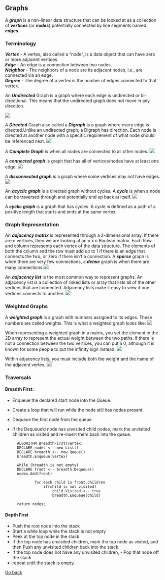 ## Graphs

A _**graph**_ is a non-linear data structure that can be looked at as a collection of _**vertices**_ (or _**nodes**_) potentially connected by line segments named _**edges**_.

### Terminology

_**Vertex**_ - A vertex, also called a “node”, is a data object that can have zero or more adjacent vertices.  
_**Edge**_ - An edge is a connection between two nodes.  
_**Neighbor**_ - The neighbors of a node are its adjacent nodes, i.e., are connected via an edge.  
_**Degree**_ - The degree of a vertex is the number of edges connected to that vertex.

An _**Undirected**_ Graph is a graph where each edge is undirected or bi-directional. This means that the undirected graph does not move in any direction.

<img src="./assets/undirected_graph.png" style="max-width: 70%"/>

A _**Directed**_ Graph also called a _**Digraph**_ is a graph where every edge is directed.Unlike an undirected graph, a Digraph has direction. Each node is directed at another node with a specific requirement of what node should be referenced next.
<img src="./assets/directed_graph.png" style="max-width: 70%"/>

A _**Complete Graph**_ is when all nodes are connected to all other nodes.
<img src="./assets/complete_graph.png" style="max-width: 70%"/>

A _**connected graph**_ is graph that has all of vertices/nodes have at least one edge.
<img src="./assets/connected_graph.png" style="max-width: 70%"/>

A _**disconnected graph**_ is a graph where some vertices may not have edges.
<img src="./assets/disconnected_graph.png" style="max-width: 70%"/>

An _**acyclic graph**_ is a directed graph without cycles. A _**cycle**_ is when a node can be traversed through and potentially end up back at itself.
<img src="./assets/acyclic.png" style="max-width: 70%"/>

A _**cyclic graph**_ is a graph that has cycles. A cycle is defined as a path of a positive length that starts and ends at the same vertex.

### Graph Representation

An _**adjacency matrix**_ is represented through a 2-dimensional array. If there are n vertices, then we are looking at an n x n Boolean matrix. Each Row and column represents each vertex of the data structure. The elements of both the column and the row must add up to 1 if there is an edge that connects the two, or zero if there isn’t a connection. A _**sparse**_ graph is when there are very few connections, a _**dense**_ graph is when there are many connections
<img src="./assets/adjacency_matrix.png" style="max-width: 70%"/>

An _**adjacency list**_ is the most common way to represent graphs. An adjacency list is a collection of linked lists or array that lists all of the other vertices that are connected. Adjacency lists make it easy to view if one vertices connects to another.
<img src="./assets/adjacency_list.png" style="max-width: 70%"/>

### Weighted Graphs

A _**weighted graph**_ is a graph with numbers assigned to its edges. These numbers are called weights. This is what a weighted graph looks like:
<img src="./assets/weighted_graph.png" style="max-width: 70%"/>

When representing a weighted graph in a matrix, you set the element in the 2D array to represent the actual weight between the two paths. If there is not a connection between the two vertices, you can put a 0, although it is known for some people to put the infinity sign instead.
<img src="./assets/weight_matrix.png" style="max-width: 70%"/>

Within adjacency lists, you must include both the weight and the name of the adjacent vertex.
<img src="./assets/weight_list.png" style="max-width: 70%"/>

### Traversals

#### Breadth First:

- Enqueue the declared start node into the Queue.
- Create a loop that will run while the node still has nodes present.
- Dequeue the first node from the queue
- if the Dequeue‘d node has unvisited child nodes, mark the unvisited children as visited and re-insert them back into the queue.

        ALGORITHM BreadthFirst(vertex)
        DECLARE nodes <-- new List()
        DECLARE breadth <-- new Queue()
        breadth.Enqueue(vertex)

        while (breadth is not empty)
        DECLARE front <-- breadth.Dequeue()
        nodes.Add(front)

                for each child in front.Children
                    if(child is not visited)
                        child.Visited <-- true
                        breadth.Enqueue(child)

        return nodes;

#### Depth First

- Push the root node into the stack
- Start a while loop while the stack is not empty
- Peek at the top node in the stack
- If the top node has unvisited children, mark the top node as visited, and then Push any unvisited children back into the stack.
- If the top node does not have any unvisited children, - Pop that node off the stack
- repeat until the stack is empty.

[Go back](./README.md)
